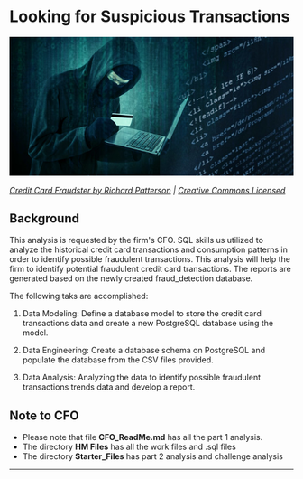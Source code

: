 # Looking for Suspicious Transactions

![Credit card fraudster](Images/credit_card_fraudster.jpg) 

*[Credit Card Fraudster by Richard Patterson](https://www.flickr.com/photos/136770128@N07/42252105582/) | [Creative Commons Licensed](https://creativecommons.org/licenses/by/2.0/)*

## Background

This analysis is requested by the firm's CFO. SQL skills us utilized to analyze the historical credit card transactions and consumption patterns in order to identify possible fraudulent transactions. This analysis will help the firm to identify potential fraudulent credit card transactions. The reports are generated based on the newly created fraud_detection database.

The following taks are accomplished:

1. Data Modeling:
        Define a database model to store the credit card transactions data and create a new PostgreSQL database using the model.

2. Data Engineering: 
        Create a database schema on PostgreSQL and populate the database from the CSV files provided.

3. Data Analysis: 
        Analyzing the data to identify possible fraudulent transactions trends data and develop a report.



## Note to CFO
  - Please note that file **CFO_ReadMe.md** has all the part 1 analysis. 
  - The directory **HM Files** has all the work files and .sql files
  - The directory **Starter_Files** has part 2 analysis and challenge analysis




---
